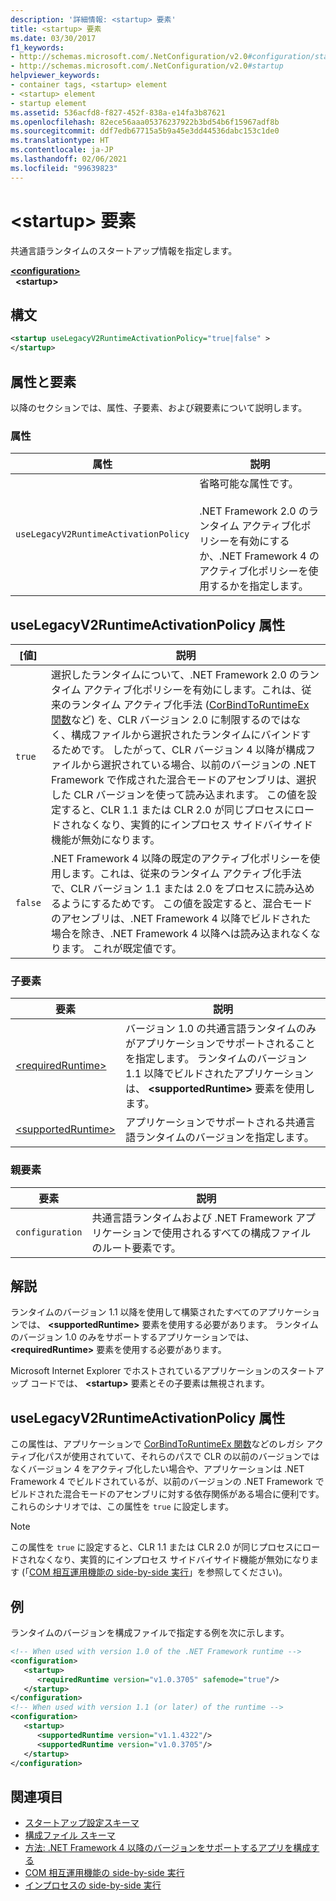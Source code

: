 ```yaml
---
description: '詳細情報: <startup> 要素'
title: <startup> 要素
ms.date: 03/30/2017
f1_keywords:
- http://schemas.microsoft.com/.NetConfiguration/v2.0#configuration/startup
- http://schemas.microsoft.com/.NetConfiguration/v2.0#startup
helpviewer_keywords:
- container tags, <startup> element
- <startup> element
- startup element
ms.assetid: 536acfd8-f827-452f-838a-e14fa3b87621
ms.openlocfilehash: 82ece56aaa05376237922b3bd54b6f15967adf8b
ms.sourcegitcommit: ddf7edb67715a5b9a45e3dd44536dabc153c1de0
ms.translationtype: HT
ms.contentlocale: ja-JP
ms.lasthandoff: 02/06/2021
ms.locfileid: "99639823"
---
```

# <a name="startup-element"></a>\<startup> 要素

共通言語ランタイムのスタートアップ情報を指定します。

[**\<configuration>**](../configuration-element.md)  
&nbsp;&nbsp;**\<startup>**  

## <a name="syntax"></a>構文

```xml
<startup useLegacyV2RuntimeActivationPolicy="true|false" >
</startup>
```

## <a name="attributes-and-elements"></a>属性と要素

 以降のセクションでは、属性、子要素、および親要素について説明します。

### <a name="attributes"></a>属性

|属性|説明|
|---------------|-----------------|
|`useLegacyV2RuntimeActivationPolicy`|省略可能な属性です。<br /><br /> .NET Framework 2.0 のランタイム アクティブ化ポリシーを有効にするか、.NET Framework 4 のアクティブ化ポリシーを使用するかを指定します。|

## <a name="uselegacyv2runtimeactivationpolicy-attribute"></a>useLegacyV2RuntimeActivationPolicy 属性

|[値]|説明|
|-----------|-----------------|
|`true`|選択したランタイムについて、.NET Framework 2.0 のランタイム アクティブ化ポリシーを有効にします。これは、従来のランタイム アクティブ化手法 ([CorBindToRuntimeEx 関数](../../../unmanaged-api/hosting/corbindtoruntimeex-function.md)など) を、CLR バージョン 2.0 に制限するのではなく、構成ファイルから選択されたランタイムにバインドするためです。 したがって、CLR バージョン 4 以降が構成ファイルから選択されている場合、以前のバージョンの .NET Framework で作成された混合モードのアセンブリは、選択した CLR バージョンを使って読み込まれます。 この値を設定すると、CLR 1.1 または CLR 2.0 が同じプロセスにロードされなくなり、実質的にインプロセス サイドバイサイド機能が無効になります。|
|`false`|.NET Framework 4 以降の既定のアクティブ化ポリシーを使用します。これは、従来のランタイム アクティブ化手法で、CLR バージョン 1.1 または 2.0 をプロセスに読み込めるようにするためです。 この値を設定すると、混合モードのアセンブリは、.NET Framework 4 以降でビルドされた場合を除き、.NET Framework 4 以降へは読み込まれなくなります。 これが既定値です。|

### <a name="child-elements"></a>子要素

|要素|説明|
|-------------|-----------------|
|[\<requiredRuntime>](requiredruntime-element.md)|バージョン 1.0 の共通言語ランタイムのみがアプリケーションでサポートされることを指定します。 ランタイムのバージョン 1.1 以降でビルドされたアプリケーションは、 **\<supportedRuntime>** 要素を使用します。|
|[\<supportedRuntime>](supportedruntime-element.md)|アプリケーションでサポートされる共通言語ランタイムのバージョンを指定します。|

### <a name="parent-elements"></a>親要素

|要素|説明|
|-------------|-----------------|
|`configuration`|共通言語ランタイムおよび .NET Framework アプリケーションで使用されるすべての構成ファイルのルート要素です。|

## <a name="remarks"></a>解説

 ランタイムのバージョン 1.1 以降を使用して構築されたすべてのアプリケーションでは、 **\<supportedRuntime>** 要素を使用する必要があります。 ランタイムのバージョン 1.0 のみをサポートするアプリケーションでは、 **\<requiredRuntime>** 要素を使用する必要があります。

 Microsoft Internet Explorer でホストされているアプリケーションのスタートアップ コードでは、 **\<startup>** 要素とその子要素は無視されます。

## <a name="the-uselegacyv2runtimeactivationpolicy-attribute"></a>useLegacyV2RuntimeActivationPolicy 属性

 この属性は、アプリケーションで [CorBindToRuntimeEx 関数](../../../unmanaged-api/hosting/corbindtoruntimeex-function.md)などのレガシ アクティブ化パスが使用されていて、それらのパスで CLR の以前のバージョンではなくバージョン 4 をアクティブ化したい場合や、アプリケーションは .NET Framework 4 でビルドされているが、以前のバージョンの .NET Framework でビルドされた混合モードのアセンブリに対する依存関係がある場合に便利です。 これらのシナリオでは、この属性を `true` に設定します。

> [!NOTE]
> この属性を `true` に設定すると、CLR 1.1 または CLR 2.0 が同じプロセスにロードされなくなり、実質的にインプロセス サイドバイサイド機能が無効になります (「[COM 相互運用機能の side-by-side 実行](/previous-versions/dotnet/netframework-4.0/8t8td04t(v=vs.100))」を参照してください)。

## <a name="example"></a>例

 ランタイムのバージョンを構成ファイルで指定する例を次に示します。

```xml
<!-- When used with version 1.0 of the .NET Framework runtime -->
<configuration>
   <startup>
      <requiredRuntime version="v1.0.3705" safemode="true"/>
   </startup>
</configuration>
<!-- When used with version 1.1 (or later) of the runtime -->
<configuration>
   <startup>
      <supportedRuntime version="v1.1.4322"/>
      <supportedRuntime version="v1.0.3705"/>
   </startup>
</configuration>
```

## <a name="see-also"></a>関連項目

- [スタートアップ設定スキーマ](index.md)
- [構成ファイル スキーマ](../index.md)
- [方法: .NET Framework 4 以降のバージョンをサポートするアプリを構成する](../../../migration-guide/how-to-configure-an-app-to-support-net-framework-4-or-4-5.md)
- [COM 相互運用機能の side-by-side 実行](/previous-versions/dotnet/netframework-4.0/8t8td04t(v=vs.100))
- [インプロセスの side-by-side 実行](../../../deployment/in-process-side-by-side-execution.md)
